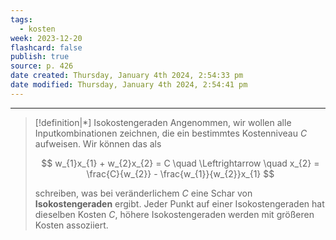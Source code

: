 ```yaml
---
tags:
  - kosten
week: 2023-12-20
flashcard: false
publish: true
source: p. 426
date created: Thursday, January 4th 2024, 2:54:33 pm
date modified: Thursday, January 4th 2024, 2:54:41 pm
---
```

***

> [!definition|*] Isokostengeraden
> Angenommen, wir wollen alle Inputkombinationen zeichnen, die ein bestimmtes Kostenniveau $C$ aufweisen. Wir können das als
> 
> $$
> w_{1}x_{1} + w_{2}x_{2} = C \quad \Leftrightarrow \quad x_{2} = \frac{C}{w_{2}} - \frac{w_{1}}{w_{2}}x_{1}
> $$
> 
> schreiben, was bei veränderlichem $C$ eine Schar von **Isokostengeraden** ergibt. Jeder Punkt auf einer Isokostengeraden hat dieselben Kosten $C$, höhere Isokostengeraden werden mit größeren Kosten assoziiert.

